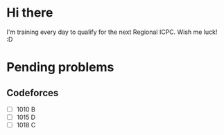 # Hi there

I'm training every day to qualify for the next Regional ICPC. Wish me luck! :D


# Pending problems

## Codeforces

- [ ] 1010 B
- [ ] 1015 D
- [ ] 1018 C
